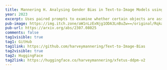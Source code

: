 ```yaml
---
title: Mannering H. Analysing Gender Bias in Text-to-Image Models using Object Detection. Safe and Trustworthy AI Workshop at ICLP 2023.
year: 2023
excerpt: Uses paired prompts to examine whether certain objects are associated with a certain gender in text-to-image models.
pub-image: https://img.itch.zone/aW1nLzExNjg1ODA3LnBuZw==/original/RqkaR2.png
pub-url: https://arxiv.org/abs/2307.08025
comments: false
tag1visible: true
tag1: GitHub
tag1link: https://github.com/harveymannering/Text-to-Image-Bias
tag2visible: true
tag2: HuggingFace
tag2link: https://huggingface.co/harveymannering/xfetus-ddpm-v2
---
```


